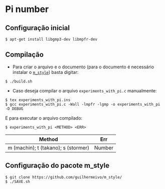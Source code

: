 # Pi number

## Configuração inicial
```
$ apt-get install libgmp3-dev libmpfr-dev
```

## Compilação
* Para criar o arquivo e o documento (para o documento é necessário instalar o [`m_style`](#configuração-do-pacote-m_style)) basta digitar:
```
$ ./build.sh
```

* Caso deseja compilar o arquivo `experiments_with_pi.c` manualmente:
```
$ tex experiments_with_pi.ins 
$ gcc experiments_with_pi.c -Wall -lmpfr -lgmp -o experiments_with_pi -D DEBUG
```

E para executar o arquivo compilado:
```
$ experiments_with_pi <METHOD> <ERR>
```

| Method                              	| Err    	|
|-------------------------------------	|--------	|
| m (machin); t (takano); s (stormer) 	| Number 	|

## Configuração do pacote m_style
```
$ git clone https://github.com/guilhermeivo/m_style/
$ ./SAVE.sh
```